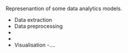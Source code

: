 Represenantion of some data analytics models.
- Data extraction 
- Data preprocessing 
- 
-
- Visualisation 
-....